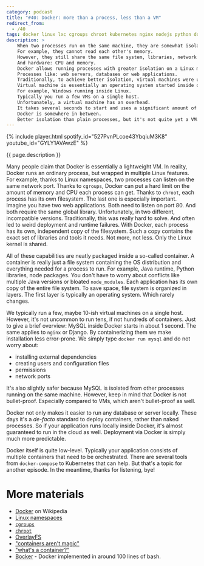 ```yaml
---
category: podcast
title: "#40: Docker: more than a process, less than a VM"
redirect_from:
  - /40
tags: docker linux lxc cgroups chroot kubernetes nginx nodejs python docker-compose container virtual-machine
description: >
    When two processes run on the same machine, they are somewhat isolated.
    For example, they cannot read each other's memory.
    However, they still share the same file system, libraries, network ports.
    And hardware: CPU and memory.
    Docker allows running processes with greater isolation on a Linux machine.
    Processes like: web servers, databases or web applications.
    Traditionally, to achieve better isolation, virtual machines were used.
    Virtual machine is essentially an operating system started inside of another operating system.
    For example, Windows running inside Linux.
    Typically you run a few VMs on a single host.
    Unfortunately, a virtual machine has an overhead.
    It takes several seconds to start and uses a significant amount of memory.
    Docker is somewhere in between.
    Better isolation than plain processes, but it's not quite yet a VM.
---
```


{% include player.html spotify_id="527PvnPLcoe43YbqiuM3K8" youtube_id="GYLY1AVAwzE" %}

{{ page.description }}

Many people claim that Docker is essentially a lightweight VM.
In reality, Docker runs an ordinary process, but wrapped in multiple Linux features.
For example, thanks to Linux namespaces, two processes can listen on the same network port.
Thanks to `cgroups`, Docker can put a hard limit on the amount of memory and CPU each process can get.
Thanks to `chroot`, each process has its own filesystem.
The last one is especially important.
Imagine you have two web applications.
Both need to listen on port 80.
And both require the same global library.
Unfortunately, in two different, incompatible versions.
Traditionally, this was really hard to solve.
And often led to weird deployment and runtime failures.
With Docker, each process has its own, independent copy of the filesystem.
Such a copy contains the exact set of libraries and tools it needs.
Not more, not less.
Only the Linux kernel is shared.

All of these capabilities are neatly packaged inside a so-called container.
A container is really just a file system containing the OS distribution and everything needed for a process to run.
For example, Java runtime, Python libraries, node packages.
You don't have to worry about conflicts like multiple Java versions or bloated `node_modules`.
Each application has its own copy of the entire file system.
To save space, file system is organized in layers.
The first layer is typically an operating system.
Which rarely changes.

We typically run a few, maybe 10-ish virtual machines on a single host.
However, it's not uncommon to run tens, if not hundreds of containers.
Just to give a brief overview:
MySQL inside Docker starts in about 1 second.
The same applies to `nginx` or Django.
By containerizing them we make installation less error-prone.
We simply type `docker run mysql` and do not worry about:

* installing external dependencies
* creating users and configuration files
* permissions
* network ports

It's also slightly safer because MySQL is isolated from other processes running on the same machine.
However, keep in mind that Docker is not bullet-proof.
Especially compared to VMs, which aren't bullet-proof as well.

Docker not only makes it easier to run any database or server locally.
These days it's a _de-facto_ standard to deploy containers, rather than naked processes.
So if your application runs locally inside Docker, it's almost guaranteed to run in the cloud as well.
Deployment via Docker is simply much more predictable.

Docker itself is quite low-level.
Typically your application consists of multiple containers that need to be orchestrated.
There are several tools from `docker-compose` to Kubernetes that can help.
But that's a topic for another episode.
In the meantime, thanks for listening, bye!

# More materials

* [Docker](https://en.wikipedia.org/wiki/Docker_(software)) on Wikipedia
* [Linux namespaces](https://en.wikipedia.org/wiki/Linux_namespaces)
* [`cgroups`](https://en.wikipedia.org/wiki/Cgroups)
* [`chroot`](https://en.wikipedia.org/wiki/Chroot)
* [OverlayFS](https://en.wikipedia.org/wiki/OverlayFS)
* ["containers aren't magic"](https://twitter.com/b0rk/status/1230606332681691136)
* ["what's a container?"](https://twitter.com/b0rk/status/1225445956734390273)
* [Bocker](https://github.com/p8952/bocker) - Docker implemented in around 100 lines of bash.


